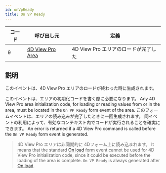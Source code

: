 ```yaml
---
id: onVpReady
title: On VP Ready
---
```


| コード | 呼び出し元                                                   | 定義                       |
| --- | ------------------------------------------------------- | ------------------------ |
| 9   | [4D View Pro Area](FormObjects/viewProArea_overview.md) | 4D View Pro エリアのロードが完了した |

## 説明

このイベントは、4D View Pro エリアのロードが終わった時に生成されます。

このイベントは、エリアの初期化コードを書く際に必要になります。 Any 4D View Pro area initialization code, for loading or reading values from or in the area, must be located in the `On VP Ready` form event of the area. このフォームイベントは、エリアの読み込みが完了したときに一回生成されます。 同イベントの利用によって、有効なコンテキスト内でコードが実行されることを確実にできます。 An error is returned if a 4D View Pro command is called before the `On VP Ready` form event is generated.

> 4D View Pro エリアは非同期的に 4Dフォーム上に読み込まれます。 It means that the standard [On load](onLoad.md) form event cannot be used for 4D View Pro initialization code, since it could be executed before the loading of the area is complete. `On VP Ready` is always generated after [On load](onLoad.md).
